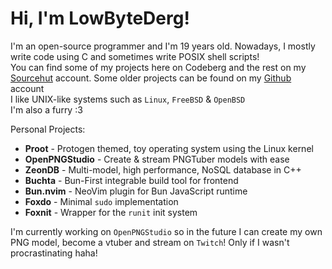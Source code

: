 # Hi, I'm LowByteDerg!
I'm an open-source programmer and I'm 19 years old. Nowadays, I mostly write code using C and sometimes write POSIX shell scripts!<br>
You can find some of my projects here on Codeberg and the rest on my [Sourcehut](https://sr.ht/~lowbytefox/) account. Some older projects can be found on my [Github](https://github.com/LowByteFox/) account<br>
I like UNIX-like systems such as `Linux`, `FreeBSD` & `OpenBSD`<br>
I'm also a furry :3

Personal Projects:
- **Proot** - Protogen themed, toy operating system using the Linux kernel
- **OpenPNGStudio** - Create & stream PNGTuber models with ease
- **ZeonDB** - Multi-model, high performance, NoSQL database in C++
- **Buchta** - Bun-First integrable build tool for frontend
- **Bun.nvim** - NeoVim plugin for Bun JavaScript runtime
- **Foxdo** - Minimal `sudo` implementation
- **Foxnit** - Wrapper for the `runit` init system

I'm currently working on `OpenPNGStudio` so in the future I can create my own PNG model, become a vtuber and stream on `Twitch`! Only if I wasn't procrastinating haha!<br>

<!-- Icon was made by [dont_jinxit](https://jinxit.carrd.co/) -->